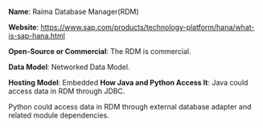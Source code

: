 **Name**: Raima Database Manager(RDM)

**Website**: https://www.sap.com/products/technology-platform/hana/what-is-sap-hana.html

**Open-Source or Commercial**:
The RDM is commercial.

**Data Model**: Networked Data Model.

**Hosting Model**: Embedded
**How Java and Python Access It**:
Java could access data in RDM through JDBC.

Python could access data in RDM through external database adapter and related module dependencies.
